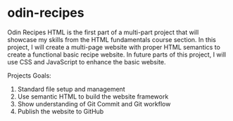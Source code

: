 # odin-recipes

Odin Recipes HTML is the first part of a multi-part project that will    
showcase my skills from the HTML fundamentals course section. 
In this project, I will create a multi-page website with proper HTML 
semantics to create a functional basic recipe website. In future parts 
of this project, I will use CSS and JavaScript to enhance the basic website.

Projects Goals:

1. Standard file setup and management
2. Use semantic HTML to build the website framework
3. Show understanding of Git Commit and Git workflow
4. Publish the website to GitHub